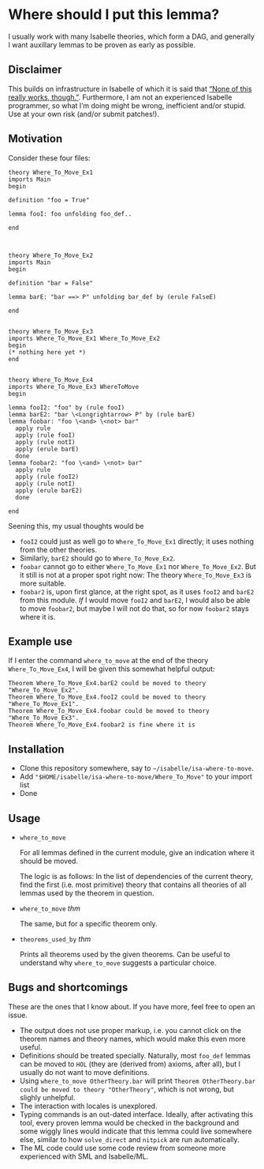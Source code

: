 Where should I put this lemma?
==============================

I usually work with many Isabelle theories, which form a DAG, and generally I
want auxillary lemmas to be proven as early as possible.

Disclaimer
----------

This builds on infrastructure in Isabelle of which it is said that
[“None of this really works,
though.”](https://lists.cam.ac.uk/pipermail/cl-isabelle-users/2014-December/msg00076.html).
Furthermore, I am not an experienced Isabelle programmer, so what I’m doing
might be wrong, inefficient and/or stupid. Use at your own risk (and/or submit
patches!).


Motivation
----------

Consider these four files:

    theory Where_To_Move_Ex1
    imports Main
    begin

    definition "foo = True"

    lemma fooI: foo unfolding foo_def..

    end



    theory Where_To_Move_Ex2
    imports Main
    begin

    definition "bar = False"

    lemma barE: "bar ==> P" unfolding bar_def by (erule FalseE)

    end
 

    theory Where_To_Move_Ex3
    imports Where_To_Move_Ex1 Where_To_Move_Ex2
    begin
    (* nothing here yet *)
    end


    theory Where_To_Move_Ex4
    imports Where_To_Move_Ex3 WhereToMove 
    begin

    lemma fooI2: "foo" by (rule fooI)
    lemma barE2: "bar \<Longrightarrow> P" by (rule barE)
    lemma foobar: "foo \<and> \<not> bar"
      apply rule
      apply (rule fooI)
      apply (rule notI)
      apply (erule barE)
      done
    lemma foobar2: "foo \<and> \<not> bar"
      apply rule
      apply (rule fooI2)
      apply (rule notI)
      apply (erule barE2)
      done

    end

Seening this, my usual thoughts would be

 * `fooI2` could just as well go to `Where_To_Move_Ex1` directly; it uses
   nothing from the other theories.
 * Similarly, `barE2` should go to `Where_To_Move_Ex2`.
 * `foobar` cannot go to either `Where_To_Move_Ex1` nor `Where_To_Move_Ex2`. But it still
   is not at a proper spot right now: The theory `Where_To_Move_Ex3` is more suitable.
 * `foobar2` is, upon first glance, at the right spot, as it uses `fooI2` and
   `barE2` from this module. *If* I would move `fooI2` and `barE2`, I would also be
   able to move `foobar2`, but maybe I will not do that, so for now `foobar2`
   stays where it is.

Example use
-----------

If I enter the command `where_to_move` at the end of the theory
`Where_To_Move_Ex4`, I will be given this somewhat helpful output:

    Theorem Where_To_Move_Ex4.barE2 could be moved to theory "Where_To_Move_Ex2". 
    Theorem Where_To_Move_Ex4.fooI2 could be moved to theory "Where_To_Move_Ex1". 
    Theorem Where_To_Move_Ex4.foobar could be moved to theory "Where_To_Move_Ex3". 
    Theorem Where_To_Move_Ex4.foobar2 is fine where it is

Installation
------------

 * Clone this repository somewhere, say to `~/isabelle/isa-where-to-move`.
 * Add `"$HOME/isabelle/isa-where-to-move/Where_To_Move"` to your import list
 * Done

Usage
-----

 * `where_to_move`
 
   For all lemmas defined in the current module, give an indication where it should be
   moved.

   The logic is as follows: In the list of dependencies of the current theory,
   find the first (i.e. most primitive) theory that contains all theories of
   all lemmas used by the theorem in question.

 * `where_to_move` *thm*

   The same, but for a specific theorem only.

 * `theorems_used_by` *thm*

   Prints all theorems used by the given theorems. Can be useful to understand
   why `where_to_move` suggests a particular choice.
 

Bugs and shortcomings
---------------------

These are the ones that I know about. If you have more, feel free to open an issue. 

 * The output does not use proper markup, i.e. you cannot click on the theorem
   names and theory names, which would make this even more useful.
 * Definitions should be treated specially. Naturally, most `foo_def` lemmas can be moved to
   `HOL` (they are (derived from) axioms, after all), but I usually do not want to
   move definitions.
 * Using `where_to_move OtherTheory.bar` will print `Theorem OtherTheory.bar
   could be moved to theory "OtherTheory"`, which is not wrong, but slighly
   unhelpful.
 * The interaction with locales is unexplored.
 * Typing commands is an out-dated interface. Ideally, after activating this tool,
   every proven lemma would be checked in the background and some wiggly lines would
   indicate that this lemma could live somewhere else, similar to how `solve_direct` and
   `nitpick` are run automatically.
 * The ML code could use some code review from someone more experienced with
   SML and Isabelle/ML.
   
 


